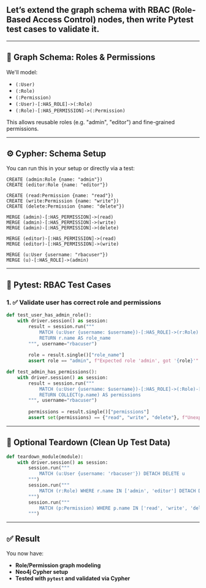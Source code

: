 ## Let’s **extend the graph schema** with **RBAC (Role-Based Access Control)** nodes, then write **Pytest test cases** to validate it.

---

## 🧠 Graph Schema: Roles & Permissions

We'll model:

* `(:User)`
* `(:Role)`
* `(:Permission)`
* `(:User)-[:HAS_ROLE]->(:Role)`
* `(:Role)-[:HAS_PERMISSION]->(:Permission)`

This allows reusable roles (e.g. "admin", "editor") and fine-grained permissions.

---

## ⚙️ Cypher: Schema Setup

You can run this in your setup or directly via a test:

```cypher
CREATE (admin:Role {name: "admin"})
CREATE (editor:Role {name: "editor"})

CREATE (read:Permission {name: "read"})
CREATE (write:Permission {name: "write"})
CREATE (delete:Permission {name: "delete"})

MERGE (admin)-[:HAS_PERMISSION]->(read)
MERGE (admin)-[:HAS_PERMISSION]->(write)
MERGE (admin)-[:HAS_PERMISSION]->(delete)

MERGE (editor)-[:HAS_PERMISSION]->(read)
MERGE (editor)-[:HAS_PERMISSION]->(write)

MERGE (u:User {username: "rbacuser"})
MERGE (u)-[:HAS_ROLE]->(admin)
```

---

## 🧪 Pytest: RBAC Test Cases

### 1. ✅ Validate user has correct role and permissions

```python
def test_user_has_admin_role():
    with driver.session() as session:
        result = session.run("""
            MATCH (u:User {username: $username})-[:HAS_ROLE]->(r:Role)
            RETURN r.name AS role_name
        """, username="rbacuser")
        
        role = result.single()["role_name"]
        assert role == "admin", f"Expected role 'admin', got '{role}'"

def test_admin_has_permissions():
    with driver.session() as session:
        result = session.run("""
            MATCH (u:User {username: $username})-[:HAS_ROLE]->(:Role)-[:HAS_PERMISSION]->(p:Permission)
            RETURN COLLECT(p.name) AS permissions
        """, username="rbacuser")
        
        permissions = result.single()["permissions"]
        assert set(permissions) == {"read", "write", "delete"}, f"Unexpected permissions: {permissions}"
```

---

## 🧹 Optional Teardown (Clean Up Test Data)

```python
def teardown_module(module):
    with driver.session() as session:
        session.run("""
            MATCH (u:User {username: 'rbacuser'}) DETACH DELETE u
        """)
        session.run("""
            MATCH (r:Role) WHERE r.name IN ['admin', 'editor'] DETACH DELETE r
        """)
        session.run("""
            MATCH (p:Permission) WHERE p.name IN ['read', 'write', 'delete'] DETACH DELETE p
        """)
```

---

## ✅ Result

You now have:

* **Role/Permission graph modeling**
* **Neo4j Cypher setup**
* **Tested with `pytest` and validated via Cypher**

